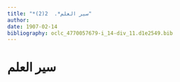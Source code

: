 ```yaml
---
title: "*سير العلم*.  2(2)"
author: 
date: 1907-02-14
bibliography: oclc_4770057679-i_14-div_11.d1e2549.bib
---
```




#  سير العلم 


